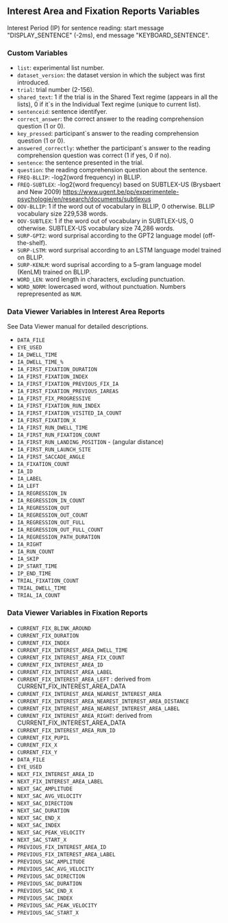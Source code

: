 ## Interest Area and Fixation Reports Variables 

Interest Period (IP) for sentence reading: start message "DISPLAY_SENTENCE" (-2ms), end message "KEYBOARD_SENTENCE".     

### Custom Variables
- `list`: experimental list number.
- `dataset_version`: the dataset version in which the subject was first introduced.
- `trial`: trial number (2-156).
- `shared_text`: 1 if the trial is in the Shared Text regime (appears in all the lists), 0 if it`s in the Individual Text regime (unique to current list).
- `sentenceid`: sentence identifyer. 
- `correct_answer`: the correct answer to the reading comprehension question (1 or 0).
- `key_pressed`: participant`s answer to the reading comprehension question (1 or 0).
- `answered_correctly`: whether the participant`s answer to the reading comprehension question was correct (1 if yes, 0 if no).
- `sentence`: the sentence presented in the trial.
- `question`: the reading comprehension question about the sentence.
- `FREQ-BLLIP`: -log2(word frequency) in BLLIP.
- `FREQ-SUBTLEX`: -log2(word frequency) based on SUBTLEX-US (Brysbaert and New 2009) https://www.ugent.be/pp/experimentele-psychologie/en/research/documents/subtlexus
- `OOV-BLLIP`: 1 if the word out of vocabulary in BLLIP, 0 otherwise. BLLIP vocabulary size 229,538 words.
- `OOV-SUBTLEX`: 1 if the word out of vocabulary in SUBTLEX-US, 0 otherwise. SUBTLEX-US vocabulary size 74,286 words.
- `SURP-GPT2`: word surprisal according to the GPT2 language model (off-the-shelf). 
- `SURP-LSTM`: word surprisal according to an LSTM language model trained on BLLIP.
- `SURP-KENLM`: word suprisal according to a 5-gram language model (KenLM) trained on BLLIP.
- `WORD_LEN`: word length in characters, excluding punctuation.
- `WORD_NORM`: lowercased word, without punctuation. Numbers reprepresented as `NUM`.

### Data Viewer Variables in Interest Area Reports

See Data Viewer manual for detailed descriptions.

- `DATA_FILE`
- `EYE_USED`
- `IA_DWELL_TIME`
- `IA_DWELL_TIME_%`
- `IA_FIRST_FIXATION_DURATION`
- `IA_FIRST_FIXATION_INDEX`
- `IA_FIRST_FIXATION_PREVIOUS_FIX_IA`
- `IA_FIRST_FIXATION_PREVIOUS_IAREAS`
- `IA_FIRST_FIX_PROGRESSIVE`
- `IA_FIRST_FIXATION_RUN_INDEX`
- `IA_FIRST_FIXATION_VISITED_IA_COUNT`
- `IA_FIRST_FIXATION_X`
- `IA_FIRST_RUN_DWELL_TIME`
- `IA_FIRST_RUN_FIXATION_COUNT`
- `IA_FIRST_RUN_LANDING_POSITION` - (angular distance)
- `IA_FIRST_RUN_LAUNCH_SITE`
- `IA_FIRST_SACCADE_ANGLE`
- `IA_FIXATION_COUNT`
- `IA_ID`
- `IA_LABEL`
- `IA_LEFT`
- `IA_REGRESSION_IN`
- `IA_REGRESSION_IN_COUNT`
- `IA_REGRESSION_OUT`
- `IA_REGRESSION_OUT_COUNT`
- `IA_REGRESSION_OUT_FULL`
- `IA_REGRESSION_OUT_FULL_COUNT`
- `IA_REGRESSION_PATH_DURATION`
- `IA_RIGHT`
- `IA_RUN_COUNT`
- `IA_SKIP`
- `IP_START_TIME`
- `IP_END_TIME`
- `TRIAL_FIXATION_COUNT`
- `TRIAL_DWELL_TIME`
- `TRIAL_IA_COUNT`

### Data Viewer Variables in Fixation Reports

- `CURRENT_FIX_BLINK_AROUND`
- `CURRENT_FIX_DURATION`
- `CURRENT_FIX_INDEX`
- `CURRENT_FIX_INTEREST_AREA_DWELL_TIME`
- `CURRENT_FIX_INTEREST_AREA_FIX_COUNT`
- `CURRENT_FIX_INTEREST_AREA_ID`
- `CURRENT_FIX_INTEREST_AREA_LABEL`
- `CURRENT_FIX_INTEREST_AREA_LEFT` : derived from CURRENT_FIX_INTEREST_AREA_DATA
- `CURRENT_FIX_INTEREST_AREA_NEAREST_INTEREST_AREA`
- `CURRENT_FIX_INTEREST_AREA_NEAREST_INTEREST_AREA_DISTANCE`
- `CURRENT_FIX_INTEREST_AREA_NEAREST_INTEREST_AREA_LABEL`
- `CURRENT_FIX_INTEREST_AREA_RIGHT`: derived from CURRENT_FIX_INTEREST_AREA_DATA
- `CURRENT_FIX_INTEREST_AREA_RUN_ID`
- `CURRENT_FIX_PUPIL`
- `CURRENT_FIX_X`
- `CURRENT_FIX_Y`
- `DATA_FILE`
- `EYE_USED`
- `NEXT_FIX_INTEREST_AREA_ID`
- `NEXT_FIX_INTEREST_AREA_LABEL`
- `NEXT_SAC_AMPLITUDE`
- `NEXT_SAC_AVG_VELOCITY`
- `NEXT_SAC_DIRECTION`
- `NEXT_SAC_DURATION`
- `NEXT_SAC_END_X`
- `NEXT_SAC_INDEX`
- `NEXT_SAC_PEAK_VELOCITY`
- `NEXT_SAC_START_X`
- `PREVIOUS_FIX_INTEREST_AREA_ID`
- `PREVIOUS_FIX_INTEREST_AREA_LABEL`
- `PREVIOUS_SAC_AMPLITUDE`
- `PREVIOUS_SAC_AVG_VELOCITY`
- `PREVIOUS_SAC_DIRECTION`
- `PREVIOUS_SAC_DURATION`
- `PREVIOUS_SAC_END_X`
- `PREVIOUS_SAC_INDEX`
- `PREVIOUS_SAC_PEAK_VELOCITY`
- `PREVIOUS_SAC_START_X`